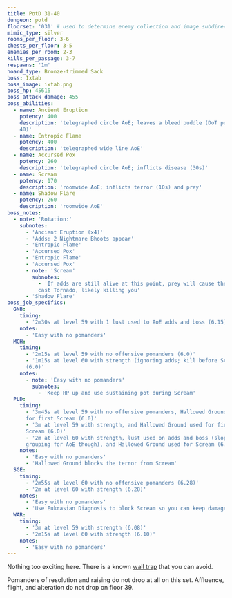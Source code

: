 ```yaml
---
title: PotD 31-40
dungeon: potd
floorset: '031' # used to determine enemy collection and image subdirectory
mimic_type: silver
rooms_per_floor: 3-6
chests_per_floor: 3-5
enemies_per_room: 2-3
kills_per_passage: 3-7
respawns: '1m'
hoard_type: Bronze-trimmed Sack
boss: Ixtab
boss_image: ixtab.png
boss_hp: 45616
boss_attack_damage: 455
boss_abilities:
  - name: Ancient Eruption
    potency: 400
    description: 'telegraphed circle AoE; leaves a bleed puddle (DoT potency
    40)'
  - name: Entropic Flame
    potency: 400
    description: 'telegraphed wide line AoE'
  - name: Accursed Pox
    potency: 260
    description: 'telegraphed circle AoE; inflicts disease (30s)'
  - name: Scream
    potency: 170
    description: 'roomwide AoE; inflicts terror (10s) and prey'
  - name: Shadow Flare
    potency: 260
    description: 'roomwide AoE'
boss_notes:
  - note: 'Rotation:'
    subnotes:
      - 'Ancient Eruption (x4)'
      - 'Adds: 2 Nightmare Bhoots appear'
      - 'Entropic Flame'
      - 'Accursed Pox'
      - 'Entropic Flame'
      - 'Accursed Pox'
      - note: 'Scream'
        subnotes:
          - 'If adds are still alive at this point, prey will cause them to
          cast Tornado, likely killing you'
      - 'Shadow Flare'
boss_job_specifics:
  GNB:
    timing:
      - '2m30s at level 59 with 1 lust used to AoE adds and boss (6.15)'
    notes:
      - 'Easy with no pomanders'
  MCH:
    timing:
      - '2m15s at level 59 with no offensive pomanders (6.0)'
      - '1m15s at level 60 with strength (ignoring adds; kill before Scream)
      (6.0)'
    notes:
      - note: 'Easy with no pomanders'
        subnotes:
          - 'Keep HP up and use sustaining pot during Scream'
  PLD:
    timing:
      - '3m45s at level 59 with no offensive pomanders, Hallowed Ground used
      for first Scream (6.0)'
      - '3m at level 59 with strength, and Hallowed Ground used for first
      Scream (6.0)'
      - '2m at level 60 with strength, lust used on adds and boss (sloppy
      grouping for AoE though), and Hallowed Ground used for Scream (6.0)'
    notes:
      - 'Easy with no pomanders'
      - 'Hallowed Ground blocks the terror from Scream'
  SGE:
    timing:
      - '2m55s at level 60 with no offensive pomanders (6.28)'
      - '2m at level 60 with strength (6.28)'
    notes:
      - 'Easy with no pomanders'
      - 'Use Eukrasian Diagnosis to block Scream so you can keep damage up'
  WAR:
    timing:
      - '3m at level 59 with strength (6.08)'
      - '2m15s at level 60 with strength (6.10)'
    notes:
      - 'Easy with no pomanders'
---
```


Nothing too exciting here. There is a known
[wall trap](/wall_traps.html#potd-31-49) that you can avoid.

Pomanders of resolution and raising do not drop at all on this set. Affluence,
flight, and alteration do not drop on floor 39.
